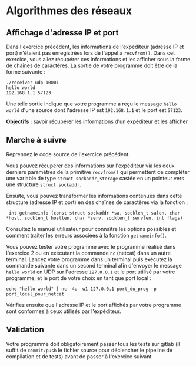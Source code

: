 # Algorithmes des réseaux

## Affichage d'adresse IP et port

Dans l'exercice précédent, les informations de l'expéditeur (adresse IP et port) n'étaient pas enregistrées lors de l'appel à `recvfrom()`. Dans cet exercice, vous allez récupérer ces informations et les afficher sous la forme de chaînes de caractères. La sortie de votre programme doit être de la forme suivante :

    ./receiver-udp 10001
    hello world
    192.168.1.1 57123

Une telle sortie indique que votre programme a reçu le message `hello world` d'une source dont l'adresse IP est `192.168.1.1` et le port est `57123`.

**Objectifs :** savoir récupérer les informations d'un expéditeur et les afficher.

## Marche à suivre

Reprennez le code source de l'exercice précédent.

Vous pouvez récupérer des informations sur l'expéditeur via les deux derniers paramètres de la primitive `recvfrom()` qui permettent de compléter une variable de type `struct sockaddr_storage` castée en un pointeur vers une structure `struct sockaddr`.

Ensuite, vous pouvez transformer les informations contenues dans cette structure (adresse IP et port) en des chaînes de caractères via la fonction :

     int getnameinfo (const struct sockaddr *sa, socklen_t salen, char *host, socklen_t hostlen, char *serv, socklen_t servlen, int flags)

Consultez le manuel utilisateur pour connaître les options possibles et comment traiter les erreurs associées à la fonction `getnameinfo()`.

Vous pouvez tester votre programme avec le programme réalisé dans l'exercice 2 ou en exécutant la commande `nc` (netcat) dans un autre terminal. Lancez votre programme dans un terminal puis exécutez la commande suivante dans un second terminal afin d'envoyer le message `hello world` en UDP sur l'adresse `127.0.0.1` et le port utilisé par votre programme, et le port de votre choix en tant que port local :

    echo "hello world" | nc -4u -w1 127.0.0.1 port_du_prog -p port_local_pour_netcat

Vérifiez ensuite que l'adresse IP et le port affichés par votre programme sont conformes à ceux utilisés par l'expéditeur.

## Validation

Votre programme doit obligatoirement passer tous les tests sur gitlab (il suffit de `commit/push` le fichier source pour déclencher le pipeline de compilation et de tests) avant de passer à l'exercice suivant.
